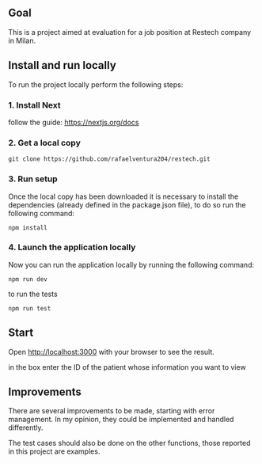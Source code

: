 ## Goal

This is a project aimed at evaluation for a job position at Restech company in Milan.

## Install and run locally

To run the project locally perform the following steps:

### 1. Install Next

follow the guide: https://nextjs.org/docs

### 2. Get a local copy

```shell
git clone https://github.com/rafaelventura204/restech.git
```

### 3. Run setup

Once the local copy has been downloaded it is necessary to install the dependencies (already defined in the package.json file), to do so run the following command:

```shell
npm install
```

### 4. Launch the application locally

Now you can run the application locally by running the following command:

```shell
npm run dev
```

to run the tests

```shell
npm run test
```

## Start

Open [http://localhost:3000](http://localhost:3000) with your browser to see the result.

in the box enter the ID of the patient whose information you want to view

## Improvements
There are several improvements to be made, starting with error management. In my opinion, they could be implemented and handled differently.

The test cases should also be done on the other functions, those reported in this project are examples.

